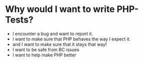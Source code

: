 # Why would I want to write PHP-Tests?



* I encounter a bug and want to report it.
* <!-- .element: class="fragment"-->I want to make sure that PHP behaves the way I expect it.
* <!-- .element: class="fragment"-->and I want to make sure that it stays that way!
* <!-- .element: class="fragment"-->I want to be safe from BC issues
* <!-- .element: class="fragment"-->I want to help make PHP better
